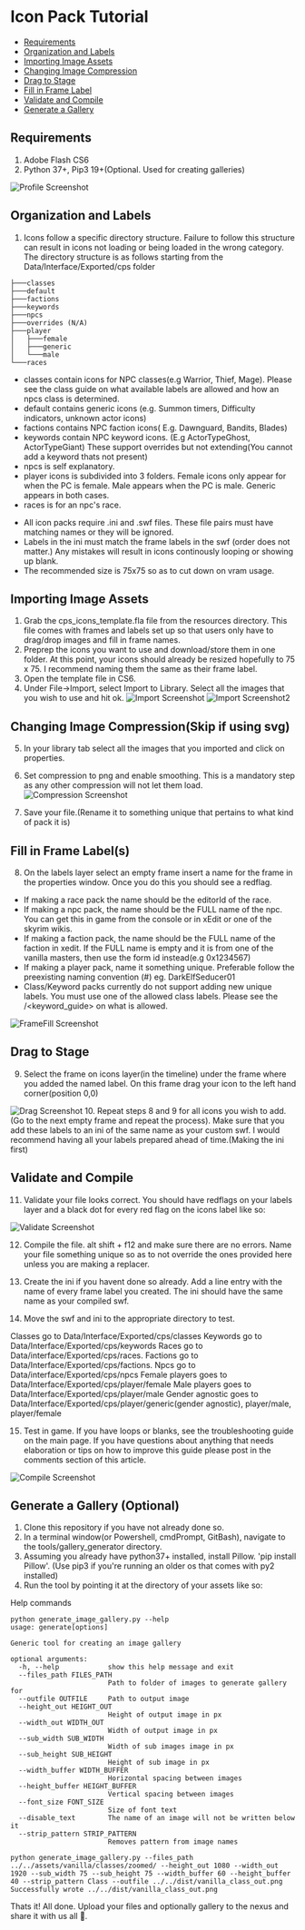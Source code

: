 ﻿# Icon Pack Tutorial

- [Requirements](#requirements)
- [Organization and Labels](#organization)
- [Importing Image Assets](#importing-assets)
- [Changing Image Compression](#image-compression)
- [Drag to Stage](#add-to-stage)
- [Fill in Frame Label](#fill-in-labels)
- [Validate and Compile](#validation)
- [Generate a Gallery](#gallery)

## Requirements

1. Adobe Flash CS6
2. Python 37+, Pip3 19+(Optional. Used for creating galleries)

![Profile Screenshot](images/profile.png)

## Organization and Labels

1. Icons follow a specific directory structure. Failure to follow this structure can result in icons not loading or being loaded in the wrong category.
The directory structure is as follows starting from the Data/Interface/Exported/cps folder

```shell
├───classes
├───default
├───factions
├───keywords
├───npcs
├───overrides (N/A)
├───player
│   ├───female
│   ├───generic
│   └───male
└───races
```

* classes contain icons for NPC classes(e.g Warrior, Thief, Mage). Please see the class guide on what available labels are allowed and how an npcs class is determined.
* default contains generic icons (e.g. Summon timers, Difficulty indicators, unknown actor icons)
* factions contains NPC faction icons( E.g. Dawnguard, Bandits, Blades)
* keywords contain NPC keyword icons. (E.g ActorTypeGhost, ActorTypeGiant) These support overrides but not extending(You cannot add a keyword thats not present)
* npcs is self explanatory.
* player icons is subdivided into 3 folders. Female icons only appear for when the PC is female. Male appears when the PC is male. Generic appears in both cases.
* races is for an npc's race.

- All icon packs require .ini and .swf files. These file pairs must have matching names or they will be ignored.
- Labels in the ini must match the frame labels in the swf (order does not matter.) Any mistakes will result in icons continously looping or showing up blank.
- The recommended size is 75x75 so as to cut down on vram usage.

## Importing Image Assets

1. Grab the cps_icons_template.fla file from the resources directory. This file comes with frames and labels set up so that users only have to drag/drop images and fill in frame names.
2. Preprep the icons you want to use and download/store them in one folder. At this point, your icons should already be resized hopefully to 75 x 75. I recommend naming them the same as their frame label.
3. Open the template file in CS6.
4. Under File->Import, select Import to Library. Select all the images that you wish to use and hit ok.
![Import Screenshot](images/StepImport.png)
![Import Screenshot2](images/StepImport2.png)

## Changing Image Compression(Skip if using svg)

5. In your library tab select all the images that you imported and click on properties.
6. Set compression to png and enable smoothing. This is a mandatory step as any other compression will not let them load.
![Compression Screenshot](images/StepCompression.png)

7. Save your file.(Rename it to something unique that pertains to what kind of pack it is)

## Fill in Frame Label(s)

8. On the labels layer select an empty frame insert a name for the frame in the properties window. Once you do this you should see a redflag.
- If making a race pack the name should be the editorId of the race.
- If making a npc pack, the name should be the FULL name of the npc. You can get this in game from the console or in xEdit or one of the skyrim wikis.
- If making a faction pack, the name should be the FULL name of the faction in xedit. If the FULL name is empty and it is from one of the vanilla masters, then use the form id instead(e.g 0x1234567)
- If making a player pack, name it something unique. Preferable follow the preexisting naming convention <RaceType>(#) eg. DarkElfSeducer01
- Class/Keyword packs currently do not support adding new unique labels. You must use one of the allowed class labels. Please see the <class guide>/<keyword_guide> on what is allowed.

![FrameFill Screenshot](images/StepFillFrame.png)

## Drag to Stage
9. Select the frame on icons layer(in the timeline) under the frame where you added the named label. On this frame drag your icon to the left hand corner(position 0,0)

![Drag Screenshot](images/StepDragOrigin.png)
10. Repeat steps 8 and 9 for all icons you wish to add.(Go to the next empty frame and repeat the process). Make sure that you add these labels to an ini of the same name as your custom swf. I would recommend having all your labels prepared ahead of time.(Making the ini first)

## Validate and Compile
11. Validate your file looks correct. You should have redflags on your labels layer and a black dot for every red flag on the icons label like so:

![Validate Screenshot](images/StepValidate.png)

12. Compile the file. alt shift + f12 and make sure there are no errors. Name your file something unique so as to not override the ones provided here unless you
are making a replacer.

13. Create the ini if you havent done so already. Add a line entry with the name of every frame label you created. The ini should have the same name as your compiled swf.

14. Move the swf and ini to the appropriate directory to test.

Classes go to Data/Interface/Exported/cps/classes
Keywords go to Data/Interface/Exported/cps/keywords
Races go to Data/interface/Exported/cps/races.
Factions go to Data/Interface/Exported/cps/factions.
Npcs go to Data/interface/Exported/cps/npcs
Female players goes to Data/Interface/Exported/cps/player/female
Male players goes to Data/Interface/Exported/cps/player/male
Gender agnostic goes to Data/Interface/Exported/cps/player/generic(gender agnostic), player/male, player/female

15. Test in game. If you have loops or blanks, see the troubleshooting guide on the main page.
If you have questions about anything that needs elaboration or tips on how to improve this guide please post in the comments section of this article.

![Compile Screenshot](images/StepCompile.png)

## Generate a Gallery (Optional)

1. Clone this repository if you have not already done so.
2. In a terminal window(or Powershell, cmdPrompt, GitBash), navigate to the tools/gallery_generator directory. 
3. Assuming you already have python37+ installed, install Pillow. 'pip install Pillow'. (Use pip3 if you're running an older os that comes with py2 installed)
4. Run the tool by pointing it at the directory of your assets like so:
	
Help commands
```shell
python generate_image_gallery.py --help
usage: generate[options]

Generic tool for creating an image gallery

optional arguments:
  -h, --help            show this help message and exit
  --files_path FILES_PATH
                        Path to folder of images to generate gallery for
  --outfile OUTFILE     Path to output image
  --height_out HEIGHT_OUT
                        Height of output image in px
  --width_out WIDTH_OUT
                        Width of output image in px
  --sub_width SUB_WIDTH
                        Width of sub images image in px
  --sub_height SUB_HEIGHT
                        Height of sub image in px
  --width_buffer WIDTH_BUFFER
                        Horizontal spacing between images
  --height_buffer HEIGHT_BUFFER
                        Vertical spacing between images
  --font_size FONT_SIZE
                        Size of font text
  --disable_text        The name of an image will not be written below it
  --strip_pattern STRIP_PATTERN
                        Removes pattern from image names

```

```shell
python generate_image_gallery.py --files_path ../../assets/vanilla/classes/zoomed/ --height_out 1080 --width_out 1920 --sub_width 75 --sub_height 75 --width_buffer 60 --height_buffer 40 --strip_pattern Class --outfile ../../dist/vanilla_class_out.png
Successfully wrote ../../dist/vanilla_class_out.png
```
Thats it! All done. Upload your files and optionally gallery to the nexus and share it with us all :pray:.